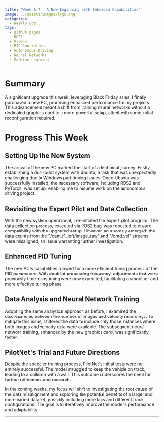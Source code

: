 ```yaml
---
title: "Week 6-7 - A New Beginning with Enhanced Capabilities"
image: ../assets/images/logo.png
categories:
  - Weekly Log
tags:
  - github pages
  - ROS2
  - Gazebo
  - PID Controllers
  - Autonomous Driving
  - Neural Networks
  - Machine Learning
---
```


# Summary

A significant upgrade this week: leveraging Black Friday sales, I finally purchased a new PC, promising enhanced performance for my projects. This advancement meant a shift from training neural networks without a dedicated graphics card to a more powerful setup, albeit with some initial reconfiguration required.

# Progress This Week

## Setting Up the New System

The arrival of the new PC marked the start of a technical journey. Firstly, establishing a dual-boot system with Ubuntu, a task that was unexpectedly challenging due to Windows partitioning issues. Once Ubuntu was successfully installed, the necessary software, including ROS2 and PyTorch, was set up, enabling me to resume work on the autonomous driving project.

## Revisiting the Expert Pilot and Data Collection

With the new system operational, I re-initiated the expert pilot program. The data collection process, executed via ROS2 bag, was repeated to ensure compatibility with the upgraded setup. However, an anomaly emerged: the data counts from the "/cam_f1_left/image_raw" and "/cmd_vel" streams were misaligned, an issue warranting further investigation.

## Enhanced PID Tuning

The new PC's capabilities allowed for a more efficient tuning process of the PID parameters. With doubled processing frequency, adjustments that were previously time-consuming were now expedited, facilitating a smoother and more effective tuning phase.

## Data Analysis and Neural Network Training

Adopting the same analytical approach as before, I examined the discrepancies between the number of images and velocity recordings. To mitigate this issue, I filtered the data to include only those instances where both images and velocity data were available. The subsequent neural network training, enhanced by the new graphics card, was significantly faster.

## PilotNet's Trial and Future Directions

Despite the speedier training process, PilotNet's initial tests were not entirely successful. The model struggled to keep the vehicle on track, leading to a collision with a wall. This outcome underscores the need for further refinement and research.

In the coming weeks, my focus will shift to investigating the root cause of the data misalignment and exploring the potential benefits of a larger and more varied dataset, possibly including more laps and different track configurations. The goal is to iteratively improve the model's performance and adaptability.

---
